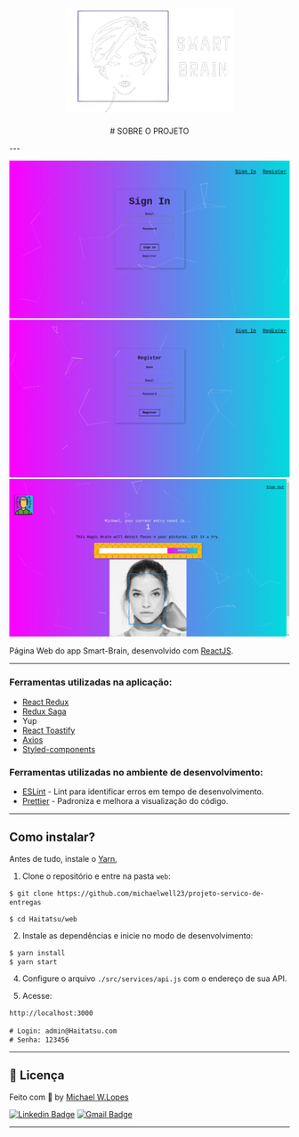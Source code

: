 <h1 align="center">
  <img alt=""  src="./img-github/smart-brain.png" width="300px" />
</h1>

<p align="center">
# SOBRE O PROJETO
</p>
---

<p align="center">
  <img src="./img-github/Captura de tela de 2021-06-26 12-31-15.png" width="800px" />
  <img src="./img-github/Captura de tela de 2021-06-26 12-31-25.png" width="800px" />
  <img src="./img-github/Captura de tela de 2021-06-26 12-31-57.png" width="800px" />
</p>

Página Web do app Smart-Brain, desenvolvido com [ReactJS](https://github.com/facebook/react).

---

### Ferramentas utilizadas na aplicação:

- [React Redux](https://github.com/reduxjs/redux)
- [Redux Saga](https://github.com/redux-saga/redux-saga)
- Yup
- [React Toastify](https://github.com/fkhadra/react-toastify)
- [Axios](https://github.com/axios/axios)
- [Styled-components](https://github.com/styled-components/styled-components)

### Ferramentas utilizadas no ambiente de desenvolvimento:

- [ESLint](https://github.com/eslint/eslint) - Lint para identificar erros em tempo de desenvolvimento.
- [Prettier](https://github.com/prettier/prettier) - Padroniza e melhora a visualização do código.

---

## Como instalar?

Antes de tudo, instale o [Yarn](https://classic.yarnpkg.com/pt-BR/docs/install/),

1. Clone o repositório e entre na pasta `web`:

```
$ git clone https://github.com/michaelwell23/projeto-servico-de-entregas
```

```
$ cd Haitatsu/web
```

2. Instale as dependências e inicie no modo de desenvolvimento:

```
$ yarn install
$ yarn start
```

4. Configure o arquivo `./src/services/api.js` com o endereço de sua API.

5. Acesse:

```
http://localhost:3000

# Login: admin@Haitatsu.com
# Senha: 123456
```

---

## :memo: Licença

Feito com :purple_heart: by [Michael W.Lopes](https://github.com/michael23-lopes)

[![Linkedin Badge](https://img.shields.io/badge/-Michael%20Lopes-blue?style=flat-square&logo=Linkedin&logoColor=white&link=https://www.linkedin.com/in/michael-wellington-lopes/)](https://www.linkedin.com/in/michael-wellington-lopes/)
[![Gmail Badge](https://img.shields.io/badge/-michael23.wellington@gmail.com-c14438?style=flat-square&logo=Gmail&logoColor=white&link=mailto:michael23.wellington@gmail.com)](mailto:michael23.wellington@gmail.com)

---
